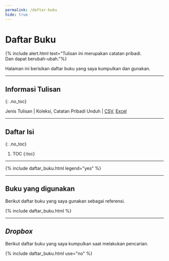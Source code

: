 ```yaml
---
permalink: /daftar-buku
hide: true
---
```


# Daftar Buku

{% include alert.html text="Tulisan ini merupakan catatan pribadi.<br>Dan dapat berubah-ubah."%}

Halaman ini berisikan daftar buku yang saya kumpulkan dan gunakan. 

-----

## Informasi Tulisan
{: .no_toc}

Jenis Tulisan | Koleksi, Catatan Pribadi
Unduh | [CSV](https://github.com/taruma/vivaldi/blob/master/docs/_data/list_book.csv), [Excel](https://github.com/taruma/vivaldi/blob/master/docs/_data/list_book_excel.xlsx)

-----

## Daftar Isi
{: .no_toc}

1. TOC
{:toc}


-----

{% include daftar_buku.html legend="yes" %}

-----

## Buku yang digunakan

Berikut daftar buku yang saya gunakan sebagai referensi.

{% include daftar_buku.html %}

-----

## _Dropbox_

Berikut daftar buku yang saya kumpulkan saat melakukan pencarian. 

{% include daftar_buku.html use="no" %}